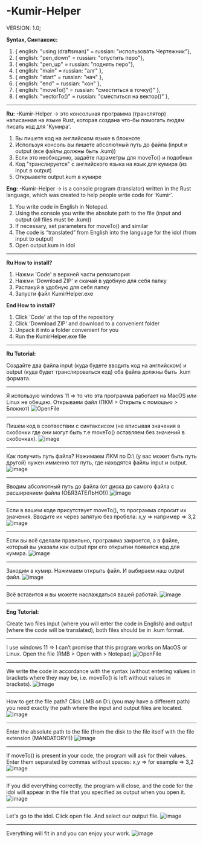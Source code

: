 # -Kumir-Helper
VERSION: 1.0;

**Syntax, Синтаксис:** 
  1) { english: "using (draftsman)" = russian: "использовать Чертежник"},
  2) { english: "pen_down" = russian: "опустить перо"},
  3) { english: "pen_up" = russian: "поднять перо"},
  4) { english: "main" = russian: "алг" },
  5) { english: "start" = russian: "нач" },
  6) { english: "end" = russian: "кон" },
  7) { english: "moveTo()" = russian: "сместиться в точку()" },
  8) { english: "vectorTo()" = russian: "сместиться на вектор()" },

______________________________________________________________________________________________________________

**Ru:**
-Kumir-Helper -> это консольная программа (транслятор) написанная на языке Rust, которая создана что-бы помогать людям писать код для 'Кумира'.
  1) Вы пишете код на английском языке в блокноте.
  2) Используя консоль вы пишете абсолютный путь до файла (input и output (все файлы должны быть .kum))
  3) Если это необходимо, задаёте параметры для moveTo() и подобных
  4) Код "транслируется" с английского языка на язык для кумира (из input в output)
  5) Открыавете output.kum в кумире
     
**Eng:**
-Kumir-Helper -> is a console program (translator) written in the Rust language, which was created to help people write code for 'Kumir'.
  1) You write code in English in Notepad.
  2) Using the console you write the absolute path to the file (input and output (all files must be .kum))
  3) If necessary, set parameters for moveTo() and similar
  4) The code is “translated” from English into the language for the idol (from input to output)
  5) Open output.kum in idol

______________________________________________________________________________________________________________

**Ru How to install?**
  1)  Нажми 'Code' в верхней части репозитория
  2)  Нажми 'Download ZIP' и скачай в удобную для себя папку
  3)  Распакуй в удобную для себя папку
  4)  Запусти файл KumirHelper.exe
     
**End How to install?**
  1) Click 'Code' at the top of the repository
  2) Click 'Download ZIP' and download to a convenient folder
  3) Unpack it into a folder convenient for you
  4) Run the KumirHelper.exe file

______________________________________________________________________________________________________________

**Ru Tutorial:**

Создайте два файла input (куда будете вводить код на английском) и output (куда будет транслироваться код) оба файла должны быть .kum формата.
______________________________________________________________________________________________________________
Я использую windows 11 => то что эта программа работает на MacOS или Linux не обещаю.
Открываем файл (ПКМ > Открыть с помошью > Блокнот)
![OpenFile](https://github.com/Gvinses/-Kumir-Helper/assets/158508670/c14cdcff-2489-4617-9854-3b382d8af488)
______________________________________________________________________________________________________________
Пишем код в соотвествии с синтаксисом (не вписывая значения в скобочки где они могут быть т.е moveTo() оставляем без значений в скобочках).
![image](https://github.com/Gvinses/-Kumir-Helper/assets/158508670/bf9442cd-d457-4956-b2f4-c998e72cebc7)
______________________________________________________________________________________________________________
Как получить путь файла? Нажимаем ЛКМ по D:\\ (у вас может быть путь другой) нужен имменно тот путь, где находятся файлы input и output.
![image](https://github.com/Gvinses/-Kumir-Helper/assets/158508670/7b61a593-e2dc-46c3-82c3-1356f0570bdb)
______________________________________________________________________________________________________________
Вводим абсолютный путь до файла (от диска до самого файла с расширением файла (ОБЯЗАТЕЛЬНО!)) 
![image](https://github.com/Gvinses/-Kumir-Helper/assets/158508670/c495a03b-57bb-4efd-ba69-9d47199c4471)
______________________________________________________________________________________________________________
Если в вашем коде присутствует moveTo(), то программа спросит их значения. Вводите их через запятую без пробела: x,y => например => 3,2
![image](https://github.com/Gvinses/-Kumir-Helper/assets/158508670/170286f2-bc44-48f7-95f2-d7c630ebeb64)
______________________________________________________________________________________________________________
Если вы всё сделали правильно, программа закроется, а в файле, который вы указали как output при его открытии появится код для кумира.
![image](https://github.com/Gvinses/-Kumir-Helper/assets/158508670/463adcfc-b3b4-43af-adb4-259102e1a38d)
______________________________________________________________________________________________________________
Заходим в кумир. Нажимаем открыть файл. И выбираем наш output файл.
![image](https://github.com/Gvinses/-Kumir-Helper/assets/158508670/97fc2bee-e523-4477-b5da-b1f7a02237dd)
______________________________________________________________________________________________________________
Всё вставится и вы можете наслаждаться вашей работай.
![image](https://github.com/Gvinses/-Kumir-Helper/assets/158508670/f77c929d-f28e-4755-9f5b-869e53aac7e2)
______________________________________________________________________________________________________________


**Eng Tutorial:**

Create two files input (where you will enter the code in English) and output (where the code will be translated), both files should be in .kum format.
______________________________________________________________________________________________________________
I use windows 11 => I can’t promise that this program works on MacOS or Linux.
Open the file (RMB > Open with > Notepad)
![OpenFile](https://github.com/Gvinses/-Kumir-Helper/assets/158508670/c14cdcff-2489-4617-9854-3b382d8af488)
______________________________________________________________________________________________________________
We write the code in accordance with the syntax (without entering values ​​in brackets where they may be, i.e. moveTo() is left without values ​​in brackets).
![image](https://github.com/Gvinses/-Kumir-Helper/assets/158508670/bf9442cd-d457-4956-b2f4-c998e72cebc7)
______________________________________________________________________________________________________________
How to get the file path? Click LMB on D:\\ (you may have a different path) you need exactly the path where the input and output files are located.
![image](https://github.com/Gvinses/-Kumir-Helper/assets/158508670/7b61a593-e2dc-46c3-82c3-1356f0570bdb)
______________________________________________________________________________________________________________
Enter the absolute path to the file (from the disk to the file itself with the file extension (MANDATORY!))
![image](https://github.com/Gvinses/-Kumir-Helper/assets/158508670/c495a03b-57bb-4efd-ba69-9d47199c4471)
______________________________________________________________________________________________________________
If moveTo() is present in your code, the program will ask for their values. Enter them separated by commas without spaces: x,y => for example => 3,2
![image](https://github.com/Gvinses/-Kumir-Helper/assets/158508670/170286f2-bc44-48f7-95f2-d7c630ebeb64)
______________________________________________________________________________________________________________
If you did everything correctly, the program will close, and the code for the idol will appear in the file that you specified as output when you open it.
![image](https://github.com/Gvinses/-Kumir-Helper/assets/158508670/463adcfc-b3b4-43af-adb4-259102e1a38d)
______________________________________________________________________________________________________________
Let's go to the idol. Click open file. And select our output file.
![image](https://github.com/Gvinses/-Kumir-Helper/assets/158508670/97fc2bee-e523-4477-b5da-b1f7a02237dd)
______________________________________________________________________________________________________________
Everything will fit in and you can enjoy your work.
![image](https://github.com/Gvinses/-Kumir-Helper/assets/158508670/f77c929d-f28e-4755-9f5b-869e53aac7e2)
